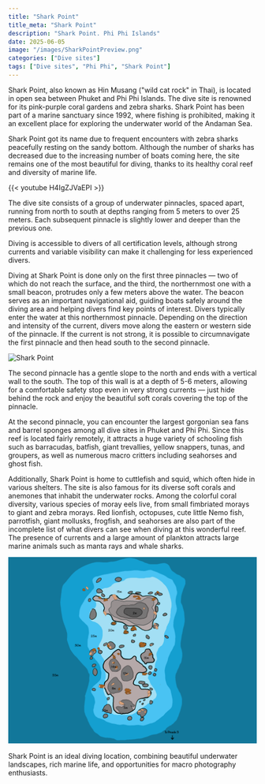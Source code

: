 ```yaml
---
title: "Shark Point"
title_meta: "Shark Point"
description: "Shark Point. Phi Phi Islands"
date: 2025-06-05
image: "/images/SharkPointPreview.png"
categories: ["Dive sites"]
tags: ["Dive sites", "Phi Phi", "Shark Point"]
---
```


Shark Point, also known as Hin Musang ("wild cat rock" in Thai), is located in open sea between Phuket and Phi Phi Islands. The dive site is renowned for its pink-purple coral gardens and zebra sharks. Shark Point has been part of a marine sanctuary since 1992, where fishing is prohibited, making it an excellent place for exploring the underwater world of the Andaman Sea.

Shark Point got its name due to frequent encounters with zebra sharks peacefully resting on the sandy bottom. Although the number of sharks has decreased due to the increasing number of boats coming here, the site remains one of the most beautiful for diving, thanks to its healthy coral reef and diversity of marine life.

{{< youtube H4IgZJVaEPI >}}

The dive site consists of a group of underwater pinnacles, spaced apart, running from north to south at depths ranging from 5 meters to over 25 meters. Each subsequent pinnacle is slightly lower and deeper than the previous one.

Diving is accessible to divers of all certification levels, although strong currents and variable visibility can make it challenging for less experienced divers.

Diving at Shark Point is done only on the first three pinnacles — two of which do not reach the surface, and the third, the northernmost one with a small beacon, protrudes only a few meters above the water. The beacon serves as an important navigational aid, guiding boats safely around the diving area and helping divers find key points of interest. Divers typically enter the water at this northernmost pinnacle. Depending on the direction and intensity of the current, divers move along the eastern or western side of the pinnacle. If the current is not strong, it is possible to circumnavigate the first pinnacle and then head south to the second pinnacle.

![Shark Point](https://raw.githubusercontent.com/Muratov-Egor/diversnotes/master/assets/images/sharkPoint.png "Shark Point")

The second pinnacle has a gentle slope to the north and ends with a vertical wall to the south. The top of this wall is at a depth of 5-6 meters, allowing for a comfortable safety stop even in very strong currents — just hide behind the rock and enjoy the beautiful soft corals covering the top of the pinnacle.

At the second pinnacle, you can encounter the largest gorgonian sea fans and barrel sponges among all dive sites in Phuket and Phi Phi. Since this reef is located fairly remotely, it attracts a huge variety of schooling fish such as barracudas, batfish, giant trevallies, yellow snappers, tunas, and groupers, as well as numerous macro critters including seahorses and ghost fish.

Additionally, Shark Point is home to cuttlefish and squid, which often hide in various shelters. The site is also famous for its diverse soft corals and anemones that inhabit the underwater rocks. Among the colorful coral diversity, various species of moray eels live, from small fimbriated morays to giant and zebra morays. Red lionfish, octopuses, cute little Nemo fish, parrotfish, giant mollusks, frogfish, and seahorses are also part of the incomplete list of what divers can see when diving at this wonderful reef. The presence of currents and a large amount of plankton attracts large marine animals such as manta rays and whale sharks.

![Shark Point dive site map](https://raw.githubusercontent.com/Muratov-Egor/diversnotes/master/assets/images/sharkPointMap.png "Shark Point dive site map")

Shark Point is an ideal diving location, combining beautiful underwater landscapes, rich marine life, and opportunities for macro photography enthusiasts.
